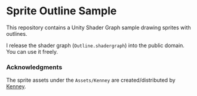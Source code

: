 # Sprite Outline Sample

This repository contains a Unity Shader Graph sample drawing sprites with outlines.

I release the shader graph (`Outline.shadergraph`) into the public domain. You can use it freely.

### Acknowledgments

The sprite assets under the `Assets/Kenney` are created/distributed by [Kenney](https://www.kenney.nl).
